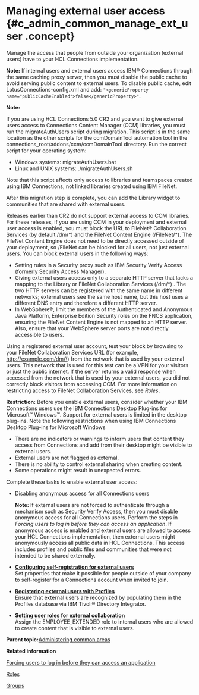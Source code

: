# Managing external user access {#c_admin_common_manage_ext_user .concept}

Manage the access that people from outside your organization \(external users\) have to your HCL Connections implementation.

**Note:** If internal users and external users access IBM® Connections through the same caching proxy server, then you must disable the public cache to avoid serving public content to external users. To disable public cache, edit LotusConnections-config.xml and add: `"<genericProperty name="publicCacheEnabled">false</genericProperty>"`.

**Note:**

If you are using HCL Connections 5.0 CR2 and you want to give external users access to Connections Content Manager \(CCM\) libraries, you must run the migrateAuthUsers script during migration. This script is in the same location as the other scripts for the ccmDomainTool automation tool in the connections\_root/addons/ccm/ccmDomainTool directory. Run the correct script for your operating system:

-   Windows systems: migrateAuthUsers.bat
-   Linux and UNIX systems: ./migrateAuthUsers.sh

Note that this script affects only access to libraries and teamspaces created using IBM Connections, not linked libraries created using IBM FileNet.

After this migration step is complete, you can add the Library widget to communities that are shared with external users.

Releases earlier than CR2 do not support external access to CCM libraries. For these releases, if you are using CCM in your deployment and external user access is enabled, you must block the URL to FileNet® Collaboration Services \(by default /dm/\*\) and the FileNet Content Engine \(/FileNet/\*\). The FileNet Content Engine does not need to be directly accessed outside of your deployment, so /FileNet can be blocked for all users, not just external users. You can block external users in the following ways:

-   Setting rules in a Security proxy such as IBM Security Verify Access (formerly Security Access Manager).
-   Giving external users access only to a separate HTTP server that lacks a mapping to the Library or FileNet Collaboration Services \(/dm/\*\) . The two HTTP servers can be registered with the same name in different networks; external users see the same host name, but this host uses a different DNS entry and therefore a different HTTP server.
-   In WebSphere®, limit the members of the Authenticated and Anonymous Java Platform, Enterprise Edition Security roles on the FNCS application, ensuring the FileNet Content Engine is not mapped to an HTTP server. Also, ensure that your WebSphere server ports are not directly accessible to users.

Using a registered external user account, test your block by browsing to your FileNet Collaboration Services URL \(for example, http://example.com/dm/\) from the network that is used by your external users. This network that is used for this test can be a VPN for your visitors or just the public internet. If the server returns a valid response when accessed from the network that is used by your external users, you did not correctly block visitors from accessing CCM. For more information on restricting access to FileNet Collaboration Services, see *Roles*.

**Restriction:** Before you enable external users, consider whether your IBM Connections users use the IBM Connections Desktop Plug-ins for Microsoft™ Windows™. Support for external users is limited in the desktop plug-ins. Note the following restrictions when using IBM Connections Desktop Plug-ins for Microsoft Windows

-   There are no indicators or warnings to inform users that content they access from Connections and add from their desktop might be visible to external users.
-   External users are not flagged as external.
-   There is no ability to control external sharing when creating content.
-   Some operations might result in unexpected errors.

Complete these tasks to enable external user access:

-   Disabling anonymous access for all Connections users

    **Note:** If external users are not forced to authenticate through a mechanism such as Security Verify Access, then you must disable anonymous access for all Connections users. Perform the steps in *Forcing users to log in before they can access an application*. If anonymous access is enabled and external users are allowed to access your HCL Connections implementation, then external users might anonymously access all public data in HCL Connections. This access includes profiles and public files and communities that were not intended to be shared externally.


-   **[Configuring self-registration for external users](../admin/t_install_config_self-registration_for_external_users.md)**  
Set properties that make it possible for people outside of your company to self-register for a Connections account when invited to join.
-   **[Registering external users with Profiles](../admin/t_admin_profiles_external_user_script.md)**  
Ensure that external users are recognized by populating them in the Profiles database via IBM Tivoli® Directory Integrator.
-   **[Setting user roles for external collaboration](../admin/t_admin_profiles_set_roles.md)**  
Assign the EMPLOYEE\_EXTENDED role to internal users who are allowed to create content that is visible to external users.

**Parent topic:**[Administering common areas](../admin/c_admin_act_wsadmin.md)

**Related information**  


[Forcing users to log in before they can access an application](../secure/t_admin_common_force_authentication.md)

[Roles](../admin/r_admin_common_user_roles.md)

[Groups](../admin/c_admin_common_groups.md)

